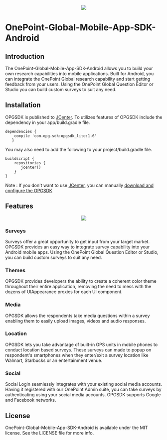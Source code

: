 <p align="center">
  <img src="https://www.onepointglobal.com/Images/OPG_Github_logo.png"/>
</p>

# OnePoint-Global-Mobile-App-SDK-Android

## Introduction

The OnePoint-Global-Mobile-App-SDK-Android allows you to build your own research capabilities into mobile applications. Built for Android, you can integrate the OnePoint Global research capability and start getting feedback from your users. Using the OnePoint Global Question Editor or Studio you can build custom surveys to suit any need.

## Installation

OPGSDK is published to <a href ="https://bintray.com/bintray/jcenter">JCenter</a>. To utilizes features of OPGSDK include the dependency in your app/build.gradle file.
           
    dependencies {
        compile 'com.opg.sdk:opgsdk_lite:1.6' 
       }

You may also need to add the following to your project/build.gradle file.

    buildscript {
        repositories {
           jcenter()
        }
    }

Note : If you don't want to use <a href ="https://bintray.com/bintray/jcenter">JCenter</a>, you can manually [download and configure the OPGSDK](https://github.com/OnePointGlobal/OnePoint-Global-Mobile-App-SDK-Android/wiki/01.-OPGSDK-Integration-Guide)

## Features

<p align="center">
  <img src="https://www.onepointglobal.com/Images/OPG_dash.png"/>
</p>


### Surveys

Surveys offer a great opportunity to get input from your target market. OPGSDK provides an easy way to integrate survey capability into your Android mobile apps. Using the OnePoint Global Question Editor or Studio, you can build custom surveys to suit any need.

### Themes
OPGSDK provides developers the ability to create a coherent color theme throughout their entire application, removing the need to mess with the dozens of UIAppearance proxies for each UI component.


### Media
OPGSDK allows the respondents take media questions within a survey enabling them to easily upload images, videos and audio responses.

### Location
OPGSDK lets you take advantage of built-in GPS units in mobile phones to conduct location based surveys. These surveys can made to popup on respondent's smartphones when they enter/exit a survey location like Walmart, Starbucks or an entertainment venue.

### Social
Social Login seamlessly integrates with your existing social media accounts. Having it registered with our OnePoint Admin suite, you can take surveys by authenticating using your social media accounts. OPGSDK supports Google and Facebook networks.


## License

OnePoint-Global-Mobile-App-SDK-Android is available under the MIT license. See the LICENSE file for more info.

